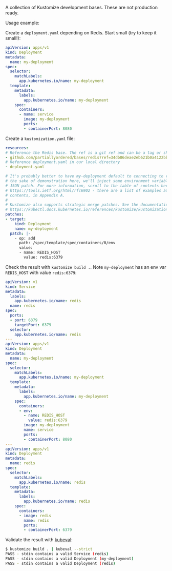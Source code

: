 A collection of Kustomize development bases. These are not production ready.

Usage example:

Create a `deployment.yaml` depending on Redis. Start small (try to keep it small!):
```yaml
apiVersion: apps/v1
kind: Deployment
metadata:
  name: my-deployment
spec:
  selector:
    matchLabels:
      app.kubernetes.io/name: my-deployment
  template:
    metadata:
      labels:
        app.kubernetes.io/name: my-deployment
    spec:
      containers:
      - name: service
        image: my-deployment
        ports:
        - containerPort: 8080
```

Create a `kustomization.yaml` file:
```yaml
resources:
# Reference the Redis base. The ref is a git ref and can be a tag or sha256 commit checksum.
- github.com/partiallyordered/bases/redis?ref=34db86deae2eb621b0a4122bbe8229c4f5412519
# Reference deployment.yaml in our local directory
- deployment.yaml

# It's probably better to have my-deployment default to connecting to redis on redis:6379, but for
# the sake of demonstration here, we'll inject some environment variables. Here we use an RFC6902
# JSON patch. For more information, scroll to the table of contents here:
# https://tools.ietf.org/html/rfc6902 - there are a list of examples at the end of the table of
# contents, in Appendix A.
#
# Kustomize also supports strategic merge patches. See the documentation here:
# https://kubectl.docs.kubernetes.io/references/kustomize/kustomization/patches/
patches:
- target:
    kind: Deployment
    name: my-deployment
  patch: |-
    - op: add
      path: /spec/template/spec/containers/0/env
      value:
      - name: REDIS_HOST
        value: redis:6379
```

Check the result with `kustomize build .`. Note `my-deployment` has an env var `REDIS_HOST` with
value `redis:6379`:
```yaml
apiVersion: v1
kind: Service
metadata:
  labels:
    app.kubernetes.io/name: redis
  name: redis
spec:
  ports:
  - port: 6379
    targetPort: 6379
  selector:
    app.kubernetes.io/name: redis
---
apiVersion: apps/v1
kind: Deployment
metadata:
  name: my-deployment
spec:
  selector:
    matchLabels:
      app.kubernetes.io/name: my-deployment
  template:
    metadata:
      labels:
        app.kubernetes.io/name: my-deployment
    spec:
      containers:
      - env:
        - name: REDIS_HOST
          value: redis:6379
        image: my-deployment
        name: service
        ports:
        - containerPort: 8080
---
apiVersion: apps/v1
kind: Deployment
metadata:
  name: redis
spec:
  selector:
    matchLabels:
      app.kubernetes.io/name: redis
  template:
    metadata:
      labels:
        app.kubernetes.io/name: redis
    spec:
      containers:
      - image: redis
        name: redis
        ports:
        - containerPort: 6379
```

Validate the result with [kubeval](https://github.com/instrumenta/kubeval):
```sh
$ kustomize build . | kubeval --strict
PASS - stdin contains a valid Service (redis)
PASS - stdin contains a valid Deployment (my-deployment)
PASS - stdin contains a valid Deployment (redis)
```
